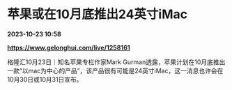 # 苹果或在10月底推出24英寸iMac

**2023-10-23 10:58**

**https://www.gelonghui.com/live/1258161**

格隆汇10月23日｜知名苹果专栏作家Mark Gurman透露，苹果计划在10月底推出一款“以mac为中心的产品”，该产品很有可能是24英寸iMac，这一消息也许会在10月30日或10月31日宣布。